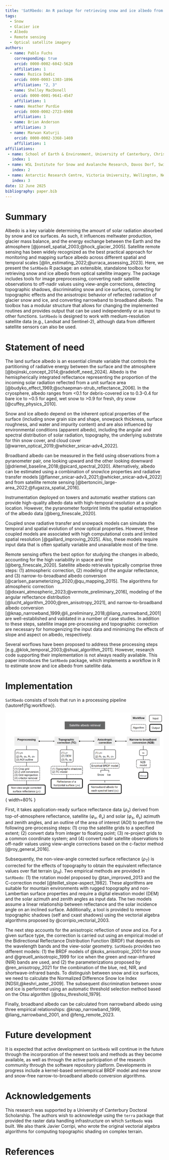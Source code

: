 ```yaml
---
title: 'SatRbedo: An R package for retrieving snow and ice albedo from optical satellite imagery'
tags:
  - Snow
  - Glacier ice
  - Albedo
  - Remote sensing
  - Optical satellite imagery
authors:
  - name: Pablo Fuchs
    corresponding: true
    orcid: 0000-0002-6042-5620
    affiliation: 1
  - name: Ruzica Dadic
    orcid: 0000-0003-1303-1896
    affiliation: "2, 3"
  - name: Shelley MacDonell
    orcid: 0000-0001-9641-4547
    affiliation: 1
  - name: Heather Purdie
    orcid: 0000-0002-2723-6908
    affiliation: 1
  - name: Brian Anderson
    affiliation: 3
  - name: Marwan Katurji 
    orcid: 0000-0002-3368-1469
    affiliation: 1
affiliations:
 - name: School of Earth & Environment, University of Canterbury, Christchurch, New Zealand 
   index: 1
 - name: WSL Institute for Snow and Avalanche Research, Davos Dorf, Switzerland
   index: 2
 - name: Antarctic Research Centre, Victoria University, Wellington, New Zealand
   index: 3
date: 12 June 2025
bibliography: paper.bib
---
```


# Summary

Albedo is a key variable determining the amount of solar radiation absorbed by
snow and ice surfaces. As such, it influences meltwater production, glacier mass
balance, and the energy exchange between the Earth and the atmosphere [@jonsell_spatial_2003;@hock_glacier_2005]. Satellite remote sensing has been widely recognized as the best practical
approach for monitoring and mapping surface albedo across different spatial and temporal scales [@lin_estimating_2022;@urraca_assessing_2023]. Here, we present the `SatRbedo` R package:
an extensible, standalone toolbox for retrieving snow and ice albedo from optical satellite imagery.
The package includes tools for image preprocessing, converting nadir satellite observations to off-nadir values using view-angle corrections, detecting topographic shadows, discriminating snow and ice surfaces, correcting for topographic effects and the anisotropic behavior of reflected radiation of glacier snow
and ice, and converting narrowband to broadband albedo. The toolbox has a modular structure that
allows for changing the implemented routines and provides output that can be used independently
or as input to other functions. `SatRbedo` is designed to work with medium-resolution
satellite data (e.g., Landsat and Sentinel-2), although data from different satellite sensors
can also be used.

# Statement of need

The land surface albedo is an essential climate variable that controls the partitioning of radiative energy between the surface and the atmosphere [@bojinski_concept_2014;@radeloff_need_2024].
Albedo is the hemispherically integrated reflectance representing the proportion of the incoming solar
radiation reflected from a unit surface area [@budyko_effect_1969;@schaepman-strub_reflectance_2006]. In
the cryosphere, albedo ranges from <0.1 for debris-covered ice to 0.3-0.4 for bare ice to ~0.5 for aged, wet snow to >0.9 for fresh, dry snow [@cuffey_physics_2010].

Snow and ice albedo depend on the inherent optical properties of the surface (including snow grain size
and shape, snowpack thickness, surface roughness, and water and impurity content) and are also influenced by environmental conditions (apparent albedo), including the angular and spectral distribution of solar radiation, topography, the underlying substrate for thin snow cover, and cloud cover
[@warren_optical_2019;@whicker_snicar-adv4_2022].

Broadband albedo can be measured in the field using observations from a pyranometer pair, one looking upward and the other looking downward [@driemel_baseline_2018;@picard_spectral_2020]. Alternatively, albedo can be estimated using a combination of snow/ice properties and radiative transfer models [@flanner_snicar-adv3_2021;@whicker_snicar-adv4_2022] and from satellite remote sensing [@bertoncini_large-area_2022;@fugazza_spatial_2016].

Instrumentation deployed on towers and automatic weather stations can provide high-quality albedo data with high-temporal resolution at a single location. However, the pyranometer footprint limits the spatial extrapolation of the albedo data [@berg_finescale_2020].

Coupled snow radiative transfer and snowpack models can simulate the temporal and spatial evolution of snow optical properties. However, these coupled models are associated with high computational costs and limited spatial resolution [@gaillard_improving_2025]. Also, these models require input data that is often spatially variable and unavailable most of the time.

Remote sensing offers the best option for studying the changes in albedo, accounting for the high variability in space and time [@berg_finescale_2020]. Satellite albedo retrievals typically comprise three steps: (1) atmospheric correction, (2) modeling of the angular reflectance, and (3) narrow-to-broadband albedo conversion [@carlsen_parameterizing_2020;@qu_mapping_2015]. The algorithms for atmospheric correction [@doxani_atmospheric_2023;@vermote_preliminary_2016], modeling of the angular reflectance distribution [@lucht_algorithm_2000;@ren_anisotropy_2021], and narrow-to-broadband albedo conversion
[@knap_narrowband_1999;@li_preliminary_2018;@liang_narrowband_2001] are well-established and validated in a number of case studies. In addition to these steps, satellite image pre-processing and topographic correction are necessary for homogenizing the input data and minimizing the effects of slope and aspect on albedo, respectively.

Several worflows have been proposed to address these processing steps [e.g.,@klok_temporal_2003;@shuai_algorithm_2011]. However, research code supporting their implementation is not always readily available. This paper introduces the `SatRbedo` package, which implements a workflow in R to estimate snow and ice albedo from satellite data.

# Implementation

`SatRbedo` consists of tools that run in a processing pipeline (\autoref{fig:workflow}).

![Flowchart of the satellite albedo retrieval workflow. It includes four processing steps: (1) pre-processing, (2) topographic correction, (3) anisotropic correction, and (4) narrow-to-broadband albedo conversion. The details of the methods are described in the text.\label{fig:workflow}](workflow.png){ width=80% }

First, it takes application-ready surface reflectance data ($\rho_s$) derived from top-of-atmosphere reflectance, satellite ($\varphi_v$, $\theta_v$) and solar ($\varphi_s$, $\theta_s$) azimuth and zenith angles, and an outline of the area of interest (AOI) to perform the following pre-processing steps: (1) crop the satellite grids to a specified extent; (2) convert data from integer to floating point; (3) re-project grids to a common coordinate system; and (4) convert nadir satellite observations to off-nadir values using view-angle corrections based on the c-factor method [@roy_general_2016].

Subsequently, the non-view-angle corrected surface reflectance ($\rho_T$) is corrected for the effects of topography to obtain the equivalent reflectance values over flat terrain ($\rho_H$). Two empirical methods are provided in `SatRbedo`: (1) the rotation model proposed by @tan_improved_2013 and the C-correction model [@teillet_slope-aspect_1982]. These algorithms are suitable for mountain environments with rugged topography and non-Lambertian surface properties and require a digital elevation model (DEM) and the solar azimuth and zenith angles as input data. The two models assume a linear relationship between reflectance and the solar incidence angle on an inclined surface. Additionally, a tool is provided to remove topographic shadows (self and cxast shadows) using the vectorial algebra algorithms proposed by @corripio_vectorial_2003.

The next step accounts for the anisotropic reflection of snow and ice. For a given surface type, the correction is carried out using an empirical model of the Bidirectional Reflectance Distribution Function (BRDF) that depends on the wavelength bands and the view-solar geometry. `SatRbedo` provides two different models: (1) the BRDF models of @koks_anisotropic_2001 for snow and @greuell_anisotropic_1999 for ice when the green and near-infrared (NIR) bands are used, and (2) the parameterizations proposed by @ren_anisotropy_2021 for the combination of the blue, red, NIR, and shortwave-infrared bands. To distinguish between snow and ice surfaces, we need to calculate the Normalized Difference Snow Ice Index
[NDSII,@keshri_aster_2009]. The subsequent discrimination between snow and ice is performed using an automatic threshold selection method based on the Otsu algorithm [@otsu_threshold_1979].

Finally, broadband albedo can be calculated from narrowband albedo using three empirical relationships:
@knap_narrowband_1999, @liang_narrowband_2001, and @feng_remote_2023.

# Future development

It is expected that active development on `SatRbedo` will continue in the future through the incorporation of the newest tools and methods as they become available, as well as through the active participation of the research community through the software repository platform. Developments in progress include a kernel-based semiempirical BRDF model and new snow and snow-free narrow-to-broadband albedo conversion algorithms.

# Acknowledgements

This research was supported by a University of Canterbury Doctoral Scholarship. The authors wish to acknowledge using the `terra` package that provided the raster data handling infrastructure on which `SatRbedo` was built. We also thank Javier Corripi, who wrote the original vectorial algebra algorithms for computing topographic shading on complex terrain.

# References